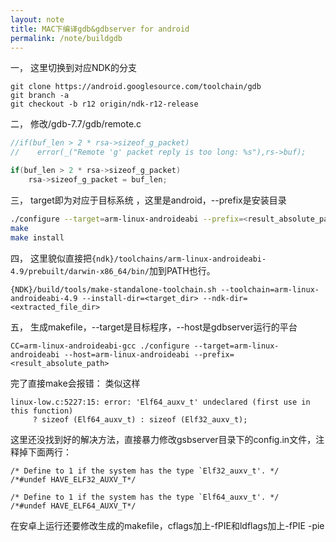 ```yaml
---
layout: note
title: MAC下编译gdb&gdbserver for android
permalink: /note/buildgdb
---
```



一，
这里切换到对应NDK的分支

```
git clone https://android.googlesource.com/toolchain/gdb
git branch -a 
git checkout -b r12 origin/ndk-r12-release
```

二，
修改/gdb-7.7/gdb/remote.c
```cpp
//if(buf_len > 2 * rsa->sizeof_g_packet)
//    error(_("Remote 'g' packet reply is too long: %s"),rs->buf);

if(buf_len > 2 * rsa->sizeof_g_packet)
    rsa->sizeof_g_packet = buf_len;
```

三，
target即为对应于目标系统 ，这里是android，--prefix是安装目录
```bash
./configure --target=arm-linux-androideabi --prefix=<result_absolute_path>
make
make install
```

四，
这里貌似直接把`{ndk}/toolchains/arm-linux-androideabi-4.9/prebuilt/darwin-x86_64/bin/`加到PATH也行。
```
{NDK}/build/tools/make-standalone-toolchain.sh --toolchain=arm-linux-androideabi-4.9 --install-dir=<target_dir> --ndk-dir=<extracted_file_dir>
```
五，
生成makefile，--target是目标程序，--host是gdbserver运行的平台
```
CC=arm-linux-androideabi-gcc ./configure --target=arm-linux-androideabi --host=arm-linux-androideabi --prefix=<result_absolute_path>
```
完了直接make会报错：
类似这样
```
linux-low.c:5227:15: error: 'Elf64_auxv_t' undeclared (first use in this function)
     ? sizeof (Elf64_auxv_t) : sizeof (Elf32_auxv_t);
```
这里还没找到好的解决方法，直接暴力修改gsbserver目录下的config.in文件，注释掉下面两行：
```
/* Define to 1 if the system has the type `Elf32_auxv_t'. */
/*#undef HAVE_ELF32_AUXV_T*/

/* Define to 1 if the system has the type `Elf64_auxv_t'. */
/*#undef HAVE_ELF64_AUXV_T*/
```

在安卓上运行还要修改生成的makefile，cflags加上-fPIE和ldflags加上-fPIE -pie
